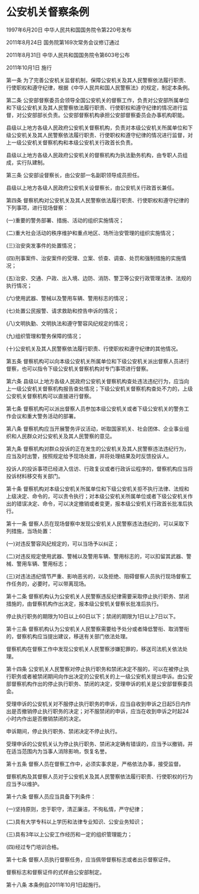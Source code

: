 # 公安机关督察条例

1997年6月20日 中华人民共和国国务院令第220号发布

2011年8月24日 国务院第169次常务会议修订通过

2011年8月31日 中华人民共和国国务院令第603号公布

2011年10月1日 施行

<!-- INFO END -->

第一条 为了完善公安机关监督机制，保障公安机关及其人民警察依法履行职责、行使职权和遵守纪律，根据《中华人民共和国人民警察法》的规定，制定本条例。

第二条 公安部督察委员会领导全国公安机关的督察工作，负责对公安部所属单位和下级公安机关及其人民警察依法履行职责、行使职权和遵守纪律的情况进行监督，对公安部部长负责。公安部督察机构承担公安部督察委员会办事机构职能。

县级以上地方各级人民政府公安机关督察机构，负责对本级公安机关所属单位和下级公安机关及其人民警察依法履行职责、行使职权和遵守纪律的情况进行监督，对上一级公安机关督察机构和本级公安机关行政首长负责。

县级以上地方各级人民政府公安机关的督察机构为执法勤务机构，由专职人员组成，实行队建制。

第三条 公安部设督察长，由公安部一名副职领导成员担任。

县级以上地方各级人民政府公安机关设督察长，由公安机关行政首长兼任。

第四条 督察机构对公安机关及其人民警察依法履行职责、行使职权和遵守纪律的下列事项，进行现场督察：

(一)重要的警务部署、措施、活动的组织实施情况；

(二)重大社会活动的秩序维护和重点地区、场所治安管理的组织实施情况；

(三)治安突发事件的处置情况；

(四)刑事案件、治安案件的受理、立案、侦查、调查、处罚和强制措施的实施情况；

(五)治安、交通、户政、出入境、边防、消防、警卫等公安行政管理法律、法规的执行情况；

(六)使用武器、警械以及警用车辆、警用标志的情况；

(七)处置公民报警、请求救助和控告申诉的情况；

(八)文明执勤、文明执法和遵守警容风纪规定的情况；

(九)组织管理和警务保障的情况；

(十)公安机关及其人民警察依法履行职责、行使职权和遵守纪律的其他情况。

第五条 督察机构可以向本级公安机关所属单位和下级公安机关派出督察人员进行督察，也可以指令下级公安机关督察机构对专门事项进行督察。

第六条 县级以上地方各级人民政府公安机关督察机构查处违法违纪行为，应当向上一级公安机关督察机构报告查处情况；下级公安机关督察机构查处不力的，上级公安机关督察机构可以直接进行督察。

第七条 督察机构可以派出督察人员参加本级公安机关或者下级公安机关的警务工作会议和重大警务活动的部署。

第八条 督察机构应当开展警务评议活动，听取国家机关、社会团体、企业事业组织和人民群众对公安机关及其人民警察的意见。

第九条 督察机构对群众投诉的正在发生的公安机关及其人民警察违法违纪行为，应当及时出警，按照规定给予现场处置，并将处理结果及时反馈投诉人。

投诉人的投诉事项已经进入信访、行政复议或者行政诉讼程序的，督察机构应当将投诉材料移交有关部门。

第十条 督察机构对本级公安机关所属单位和下级公安机关拒不执行法律、法规和上级决定、命令的，可以责令执行；对本级公安机关所属单位或者下级公安机关作出的错误决定、命令，可以决定撤销或者变更，报本级公安机关行政首长批准后执行。

第十一条 督察人员在现场督察中发现公安机关人民警察违法违纪的，可以采取下列措施，当场处置：

(一)对违反警容风纪规定的，可以当场予以纠正；

(二)对违反规定使用武器、警械以及警用车辆、警用标志的，可以扣留其武器、警械、警用车辆、警用标志；

(三)对违法违纪情节严重、影响恶劣的，以及拒绝、阻碍督察人员执行现场督察工作任务的，必要时，可以带离现场。

第十二条 督察机构认为公安机关人民警察违反纪律需要采取停止执行职务、禁闭措施的，由督察机构作出决定，报本级公安机关督察长批准后执行。

停止执行职务的期限为10日以上60日以下；禁闭的期限为1日以上7日以下。

第十三条 督察机构认为公安机关人民警察需要给予处分或者降低警衔、取消警衔的，督察机构应当提出建议，移送有关部门依法处理。

督察机构在督察工作中发现公安机关人民警察涉嫌犯罪的，移送司法机关依法处理。

第十四条 公安机关人民警察对停止执行职务和禁闭决定不服的，可以在被停止执行职务或者被禁闭期间向作出决定的公安机关的上一级公安机关提出申诉。由公安部督察机构作出的停止执行职务、禁闭的决定，受理申诉的机关是公安部督察委员会。

受理申诉的公安机关对不服停止执行职务的申诉，应当自收到申诉之日起5日内作出是否撤销停止执行职务的决定；对不服禁闭的申诉，应当在收到申诉之时起24小时内作出是否撤销禁闭的决定。

申诉期间，停止执行职务、禁闭决定不停止执行。

受理申诉的公安机关认为停止执行职务、禁闭决定确有错误的，应当予以撤销，并在适当范围内为当事人消除影响，恢复名誉。

第十五条 督察人员在督察工作中，必须实事求是，严格依法办事，接受监督。

督察机构及其督察人员对于公安机关及其人民警察依法履行职责、行使职权的行为应当予以维护。

第十六条 督察人员应当具备下列条件：

(一)坚持原则，忠于职守，清正廉洁，不徇私情，严守纪律；

(二)具有大学专科以上学历和法律专业知识、公安业务知识；

(三)具有3年以上公安工作经历和一定的组织管理能力；

(四)经过专门培训合格。

第十七条 督察人员执行督察任务，应当佩带督察标志或者出示督察证件。

督察标志和督察证件的式样由公安部制定。

第十八条 本条例自2011年10月1日起施行。

